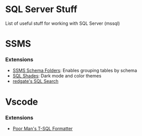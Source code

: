 # SQL Server Stuff
List of useful stuff for working with SQL Server (mssql)

# SSMS

### Extensions

- [SSMS Schema Folders](https://github.com/nicholas-ross/SSMS-Schema-Folders): Enables grouping tables by schema
- [SQL Shades](https://www.sqlshades.com/): Dark mode and color themes
- [redgate's SQL Search](https://www.red-gate.com/products/sql-search/)

# Vscode

### Extensions

- [Poor Man's T-SQL Formatter](https://marketplace.visualstudio.com/items?itemName=piotrgredowski.poor-mans-t-sql-formatter-pg)
